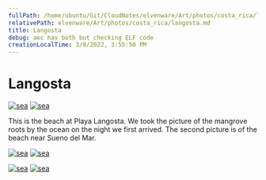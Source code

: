 ```yaml
---
fullPath: /home/ubuntu/Git/CloudNotes/elvenware/Art/photos/costa_rica/langosta.md
relativePath: elvenware/Art/photos/costa_rica/langosta.md
title: Langosta
debug: aec has both but checking ELF code
creationLocalTime: 3/8/2022, 3:55:50 PM
---
```


<!-- toc -->
<!-- tocstop -->

Langosta
========

<div class="section">

[![sea](https://s3.amazonaws.com/s3bucket01.elvenware.com/elf-photos/CostaRica/images/langosta/IMG_0891s.png)](https://s3.amazonaws.com/s3bucket01.elvenware.com/elf-photos/CostaRica/images/langosta/IMG_0891m.png)
[![sea](https://s3.amazonaws.com/s3bucket01.elvenware.com/elf-photos/CostaRica/images/langosta/IMG_0907s.png)](https://s3.amazonaws.com/s3bucket01.elvenware.com/elf-photos/CostaRica/images/langosta/IMG_0907m.png)

This is the beach at Playa Langosta. We took the picture of the mangrove
roots by the ocean on the night we first arrived. The second picture is
of the beach near Sueno del Mar.

</div>

<div class="section">

[![sea](https://s3.amazonaws.com/s3bucket01.elvenware.com/elf-photos/CostaRica/images/langosta/IMG_0893s.png)](https://s3.amazonaws.com/s3bucket01.elvenware.com/elf-photos/CostaRica/images/langosta/IMG_0893m.png)
[![sea](https://s3.amazonaws.com/s3bucket01.elvenware.com/elf-photos/CostaRica/images/langosta/IMG_0900s.png)](https://s3.amazonaws.com/s3bucket01.elvenware.com/elf-photos/CostaRica/images/langosta/IMG_0900m.png)

</div>

<div class="section">

[![sea](https://s3.amazonaws.com/s3bucket01.elvenware.com/elf-photos/CostaRica/images/langosta/IMG_0929s.png)](https://s3.amazonaws.com/s3bucket01.elvenware.com/elf-photos/CostaRica/images/langosta/IMG_0929m.png)
[![sea](https://s3.amazonaws.com/s3bucket01.elvenware.com/elf-photos/CostaRica/images/langosta/IMG_0930s.png)](https://s3.amazonaws.com/s3bucket01.elvenware.com/elf-photos/CostaRica/images/langosta/IMG_0930m.png)

</div>
